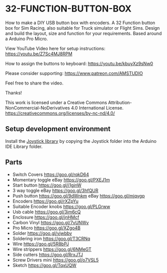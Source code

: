 # 32-FUNCTION-BUTTON-BOX

How to make a DIY USB button box with encoders. A 32 Function button box for Sim Racing, also suitable for Truck simulator or Flight Sims. Design and build the layout, size and function for your requirements. Based around a Arduino Pro Micro. 

View YouTube Video here for setup instructions: https://youtu.be/Z7Sc4MJ8RPM

How to assign the buttons to keyboard: https://youtu.be/kbuyXz9sNw0


Please consider supporting: https://www.patreon.com/AMSTUDIO


Feel free to share the video. 

Thanks!

This work is licensed under a Creative Commons Attribution-NonCommercial-NoDerivatives 4.0 International License.
https://creativecommons.org/licenses/by-nc-nd/4.0/

## Setup development environment

Install the [Joystick library](https://github.com/MHeironimus/ArduinoJoystickLibrary) by copying the Joystick folder into the Arduino IDE Library folder.


## Parts
- Switch Covers https://goo.gl/rqkD64
- Momentary toggle eBay https://goo.gl/PXEJ1m
- Start button https://goo.gl/i1gjnW
- 3 way toggle eBay https://goo.gl/3hfQUR
- Push button https://goo.gl/9dWnkm eBay https://goo.gl/mjqvgp
- Encoders https://goo.gl/rXZpYu
- Suitable Encoder knobs https://goo.gl/PLGrww
- Usb cable https://goo.gl/3im6cQ
- Enclosure https://goo.gl/jnHMcf
- Carbon Vinyl https://goo.gl/7vUNWv
- Pro Micro https://goo.gl/XZgo4B
- Solder https://goo.gl/vjwbbv
- Soldering iron https://goo.gl/T3CRNq
- Wire https://goo.gl/5R8bPJ
- Wire strippers https://goo.gl/6NMeGT
- Side cutters https://goo.gl/RrxJTJ
- Screw Drivers mini https://goo.gl/o7VSL5
- Sketch https://goo.gl/TqxUQW

